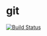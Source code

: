 # git
[![Build Status](https://dev.azure.com/vovanthinh0584/DevProject/_apis/build/status%2Fvovanthinh2205.testgitapp?branchName=master)](https://dev.azure.com/vovanthinh0584/DevProject/_build/latest?definitionId=7&branchName=master)
